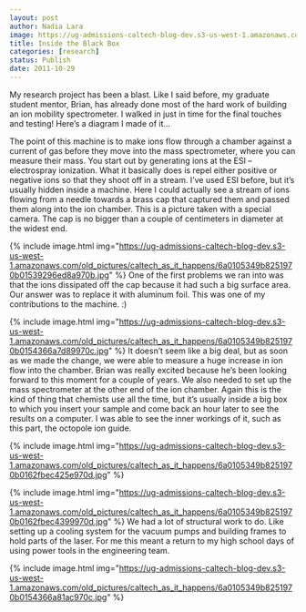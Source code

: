 ```yaml
---
layout: post
author: Nadia Lara
image: https://ug-admissions-caltech-blog-dev.s3-us-west-1.amazonaws.com/old_pictures/caltech_as_it_happens/6a0105349b8251970b0154366a79de970c.jpg
title: Inside the Black Box
categories: [research]
status: Publish
date: 2011-10-29
---
```



My research project has been a blast. Like I said before, my graduate student mentor, Brian, has already done most of the hard work of building an ion mobility spectrometer. I walked in just in time for the final touches and testing! Here’s a diagram I made of it…

The point of this machine is to make ions flow through a chamber against a current of gas before they move into the mass spectrometer, where you can measure their mass. You start out by generating ions at the ESI – electrospray ionization. What it basically does is repel either positive or negative ions so that they shoot off in a stream. I’ve used ESI before, but it’s usually hidden inside a machine. Here I could actually see a stream of ions flowing from a needle towards a brass cap that captured them and passed them along into the ion chamber. This is a picture taken with a special camera. The cap is no bigger than a couple of centimeters in diameter at the widest end.


{% include image.html img="https://ug-admissions-caltech-blog-dev.s3-us-west-1.amazonaws.com/old_pictures/caltech_as_it_happens/6a0105349b8251970b01539296ed8a970b.jpg" %}
One of the first problems we ran into was that the ions dissipated off the cap because it had such a big surface area. Our answer was to replace it with aluminum foil. This was one of my contributions to the machine. :)

{% include image.html img="https://ug-admissions-caltech-blog-dev.s3-us-west-1.amazonaws.com/old_pictures/caltech_as_it_happens/6a0105349b8251970b0154366a7d89970c.jpg" %}
It doesn’t seem like a big deal, but as soon as we made the change, we were able to measure a huge increase in ion flow into the chamber. Brian was really excited because he’s been looking forward to this moment for a couple of years. We also needed to set up the mass spectrometer at the other end of the ion chamber. Again this is the kind of thing that chemists use all the time, but it’s usually inside a big box to which you insert your sample and come back an hour later to see the results on a computer. I was able to see the inner workings of it, such as this part, the octopole ion guide.


{% include image.html img="https://ug-admissions-caltech-blog-dev.s3-us-west-1.amazonaws.com/old_pictures/caltech_as_it_happens/6a0105349b8251970b0162fbec425e970d.jpg" %}


{% include image.html img="https://ug-admissions-caltech-blog-dev.s3-us-west-1.amazonaws.com/old_pictures/caltech_as_it_happens/6a0105349b8251970b0162fbec4399970d.jpg" %}
We had a lot of structural work to do. Like setting up a cooling system for the vacuum pumps and building frames to hold parts of the laser. For me this meant a return to my high school days of using power tools in the engineering team.


{% include image.html img="https://ug-admissions-caltech-blog-dev.s3-us-west-1.amazonaws.com/old_pictures/caltech_as_it_happens/6a0105349b8251970b0154366a81ac970c.jpg" %}
